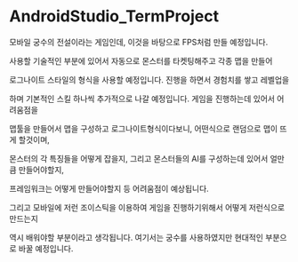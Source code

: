 # AndroidStudio_TermProject
 
모바일 궁수의 전설이라는 게임인데, 이것을 바탕으로 FPS처럼 만들 예정입니다.

사용할 기술적인 부분에 있어서 자동으로 몬스터를 타켓팅해주고 각종 맵을 만들어

로그나이트 스타일의 형식을 사용할 예정입니다. 진행을 하면서 경험치를 쌓고 레벨업을

하며 기본적인 스킬 하나씩 추가적으로 나갈 예정입니다. 게임을 진행하는데 있어서 어려움점을

맵툴을 만들어서 맵을 구성하고 로그나이트형식이다보니, 어떤식으로 랜덤으로 맵이 뜨게 할것이며,

몬스터의 각 특징들을 어떻게 잡을지, 그리고 몬스터들의 AI를 구성하는데 있어서 얼만큼 만들어야할지,

프레임워크는 어떻게 만들어야할지 등 어려움점이 예상됩니다.

그리고 모바일에 저런 조이스틱을 이용하여 게임을 진행하기위해서 어떻게 저런식으로 만드는지

역시 배워야할 부분이라고 생각됩니다. 여기서는 궁수를 사용하였지만 현대적인 부분으로 바꿀 예정입니다.
